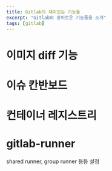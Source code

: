 ```yaml
---
title: Gitlab의 재미있는 기능들
excerpt: "Gitlab의 흥미로운 기능들을 소개"
tags: [gitlab]
---
```


# 이미지 diff 기능

# 이슈 칸반보드

# 컨테이너 레지스트리

# gitlab-runner

shared runner, group runner 등등 설정
